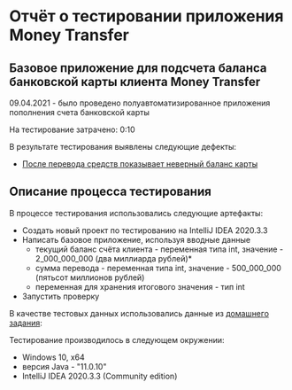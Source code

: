 # Отчёт о тестировании приложения Money Transfer

## Базовое приложение для подсчета баланса банковской карты клиента Money Transfer

09.04.2021 - было проведено полуавтоматизированное приложения пополнения счета банковской карты

На тестирование затрачено: 0:10

В результате тестирования выявлены следующие дефекты:
* [После перевода средств показывает неверный баланс карты](https://github.com/avbochkareva/Java1.2/issues/2) 

## Описание процесса тестирования
В процессе тестирования использовались следующие артефакты:
* Cоздать новый проект по тестированию на IntelliJ IDEA 2020.3.3
* Написать базовое приложение, используя вводные данные
     - текущий баланс счёта клиента - переменная типа int, значение - 2_000_000_000 (два миллиарда рублей)*
     - сумма перевода - переменная типа int, значение - 500_000_000 (пятьсот миллионов рублей)
     - переменная для хранения итогового значения - тип int
* Запустить проверку


В качестве тестовых данных использовались данные из [домашнего задания](https://github.com/netology-code/javaqa-homeworks/tree/master/programming):

Тестирование производилось в следующем окружении:
* Windows 10, x64
* версия Java - "11.0.10"
* IntelliJ IDEA 2020.3.3 (Community edition)
